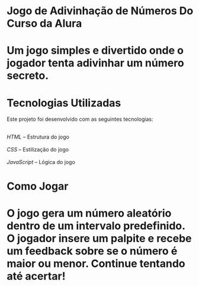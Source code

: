<h1>Jogo de Adivinhação de Números Do Curso da Alura<h1>
<h1>Um jogo simples e divertido onde o jogador tenta adivinhar um número secreto.</h1>

<h1>Tecnologias Utilizadas</h1>
Este projeto foi desenvolvido com as seguintes tecnologias:

<br>*HTML* – Estrutura do jogo<br>
<br>*CSS* – Estilização do jogo<br>
<br>*JavaScript* – Lógica do jogo<br>

<h1>Como Jogar<h1>
O jogo gera um número aleatório dentro de um intervalo predefinido.
O jogador insere um palpite e recebe um feedback sobre se o número é maior ou menor.
Continue tentando até acertar!
